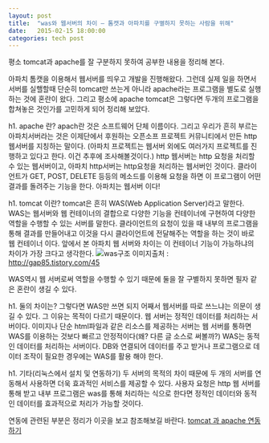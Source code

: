 ```yaml
---
layout: post
title:  "was와 웹서버의 차이 – 톰캣과 아파치를 구별하지 못하는 사람을 위해"
date:   2015-02-15 18:00:00
categories: tech post
---
```


평소 tomcat과 apache를 잘 구분하지 못하여 공부한 내용을 정리해 본다.

아파치 톰캣을 이용해서 웹서버를 띄우고 개발을 진행해왔다. 그런데 실제 일을 하면서 서버를 실핼할때 단순히 tomcat만 쓰는게 아니라 apache라는 프로그램을 별도로 실행하는 것에 혼란이 왔다. 그리고 평소에 apache tomcat은 그렇다면 두개의 프로그램을 합쳐놓은 것인가를 고민하게 되어 정리해 보았다.

h1. apache 란?
apach란 것은 소프트웨어 단체 이름이다. 그리고 우리가 흔히 부르는 아파치서버라는 것은 이제단에서 후원하는 오픈소프 프로젝트 커뮤니티에서 만든 http웹서버를 지칭하는 말이다. (아파치 프로젝트는 웹서버 외에도 여러가지 프로젝트를 진행하고 있다고 한다. 이건 추후에 조사해볼것이다.)
http 웹서버는 http 요청을 처리할 수 있는 웹서버이고, 아파치 http서버는 http요청을 처리하는 웹서버인 것이다. 클라이언트가 GET, POST, DELETE 등등의 메소드를 이용해 요청을 하면 이 프로그램이 어떤 결과를 돌려주는 기능을 한다.
아파치는 웹서버 이다!

h1. tomcat 이란?
tomcat은 흔히 WAS(Web Application Server)라고 말한다. WAS는 웹서버와 웹 컨테이너의 결합으로 다양한 기능을 컨테이너에 구현하여 다양한 역할을 수행할 수 있는 서버를 말한다. 클라이언트의 요청이 있을 때 내부의 프로그램을 통해 결과를 만들어내고 이것을 다시 클라이언트에 전달해주는 역할을 하는 것이 바로 웹 컨테이너 이다. 앞에서 본 아파치 웹 서버와 차이는 이 컨테이너 기능이 가능하냐의 차이가 가장 크다고 생각한다.
 ![was구조](http://cfile24.uf.tistory.com/image/156A50404F93CDE817331E)
 이미지출처 : http://gap85.tistory.com/45
 
WAS역시 웹 서버로써 역할을 수행할 수 있기 때문에 둘을 잘 구별하지 못하면 필자 같은 혼란이 생길 수 있다.

h1. 둘의 차이는?
그렇다면 WAS만 쓰면 되지 어째서 웹서버를 따로 쓰느냐는 의문이 생길 수 있다. 그 이유는 목적이 다르기 때문이다.
웹 서버는 정적인 데이터를 처리하는 서버이다. 이미지나 단순 html파일과 같은 리소스를 제공하는 서버는 웹 서버를 통하면 WAS를 이용하는 것보다 빠르고 안정적이다(왜? 다른 글 소스로 써볼까?)
WAS는 동적인 데이터를 처리하는 서버이다. DB와 연결되어 데이터를 주고 받거나 프로그램으로 데이터 조작이 필요한 경우에는 WAS를 활용 해야 한다.

h1. 기타(리눅스에서 설치 및 연동하기)
두 서버의 목적의 차이 때문에 두 개의 서버를 연동해서 사용하면 더욱 효과적인 서비스를 제공할 수 있다.
사용자 요청은 http 웹 서버를 통해 받고 내부 프로그램은 was를 통해 처리하는 식으로 한다면 정적인 데이터와 동적인 데이터를 효과적으로 처리가 가능할 것이다.

연동에 관련된 부분은 정리가 이곳을 보고 참조해보길 바란다.
[tomcat 과 apache 연동하기](http://blog.naver.com/pengooni/100010558793)
